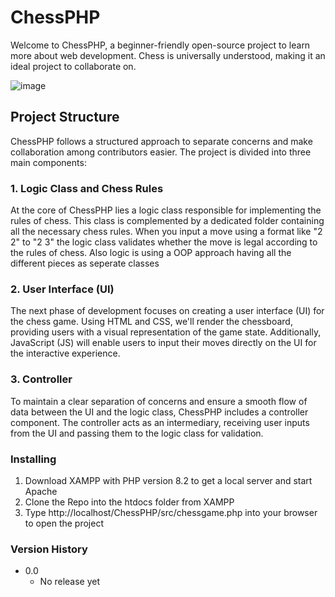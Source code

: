 # ChessPHP

Welcome to ChessPHP, a beginner-friendly open-source project to learn more about web development.
Chess is universally understood, making it an ideal project to collaborate on.

![image](https://github.com/user-attachments/assets/c2244aa3-bd5b-4adb-81d2-ec2bb382b85c)


## Project Structure
ChessPHP follows a structured approach to separate concerns and make collaboration among contributors easier. The project is divided into three main components:

### 1. Logic Class and Chess Rules
At the core of ChessPHP lies a logic class responsible for implementing the rules of chess. This class is complemented by a dedicated folder containing all the necessary chess rules. When you input a move using a format like "2 2" to "2 3" the logic class validates whether the move is legal according to the rules of chess. Also logic is using a OOP approach having all the different pieces as seperate classes

### 2. User Interface (UI)
The next phase of development focuses on creating a user interface (UI) for the chess game. Using HTML and CSS, we'll render the chessboard, providing users with a visual representation of the game state. Additionally, JavaScript (JS) will enable users to input their moves directly on the UI for the interactive experience.

### 3. Controller
To maintain a clear separation of concerns and ensure a smooth flow of data between the UI and the logic class, ChessPHP includes a controller component. The controller acts as an intermediary, receiving user inputs from the UI and passing them to the logic class for validation. 

### Installing
1. Download XAMPP with PHP version 8.2 to get a local server and start Apache
2. Clone the Repo into the htdocs folder from XAMPP
3. Type http://localhost/ChessPHP/src/chessgame.php into your browser to open the project


### Version History

* 0.0
    * No release yet
